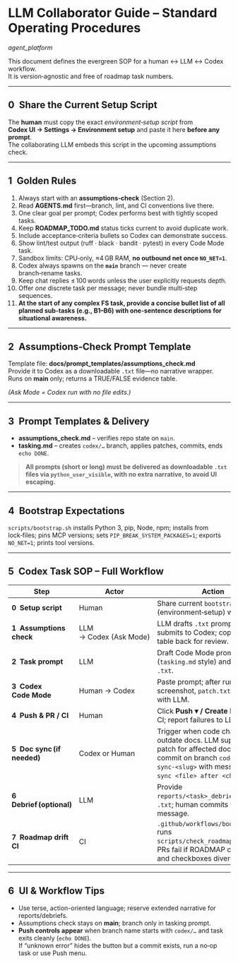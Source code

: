 # LLM Collaborator Guide – Standard Operating Procedures  
*agent_platform*

This document defines the evergreen SOP for a human ↔ LLM ↔ Codex workflow.  
It is version‑agnostic and free of roadmap task numbers.

---

## 0 Share the Current Setup Script

The **human** must copy the exact *environment‑setup script* from  
**Codex UI → Settings → Environment setup** and paste it here **before any prompt**.  
The collaborating LLM embeds this script in the upcoming assumptions check.

---

## 1 Golden Rules

1. Always start with an **assumptions‑check** (Section 2).  
2. Read **AGENTS.md** first—branch, lint, and CI conventions live there.  
3. One clear goal per prompt; Codex performs best with tightly scoped tasks.  
4. Keep **ROADMAP_TODO.md** status ticks current to avoid duplicate work.  
5. Include acceptance‑criteria bullets so Codex can demonstrate success.  
6. Show lint/test output (ruff · black · bandit · pytest) in every Code Mode task.  
7. Sandbox limits: CPU‑only, ≈4 GB RAM, **no outbound net once `NO_NET=1`**.
8. Codex always spawns on the **`main`** branch — never create branch‑rename tasks.  
9. Keep chat replies ≤ 100 words unless the user explicitly requests depth.  
10. Offer *one* discrete task per message; never bundle multi‑step sequences.  
11. **At the start of any complex FS task, provide a concise bullet list of all planned sub‑tasks (e.g., B1–B6) with one‑sentence descriptions for situational awareness.**

---

## 2 Assumptions‑Check Prompt Template

Template file: **docs/prompt_templates/assumptions_check.md**  
Provide it to Codex as a downloadable `.txt` file—no narrative wrapper.  
Runs on **main** only; returns a TRUE/FALSE evidence table.

*(Ask Mode = Codex run with no file edits.)*

---

## 3 Prompt Templates & Delivery

* **assumptions_check.md** – verifies repo state on `main`.  
* **tasking.md** – creates `codex/…` branch, applies patches, commits, ends `echo DONE`.

> **All prompts (short or long) must be delivered as downloadable `.txt`
> files via `python_user_visible`, with no extra narrative, to avoid UI escaping.**

---

## 4 Bootstrap Expectations

`scripts/bootstrap.sh` installs Python 3, pip, Node, npm; installs from lock‑files; pins MCP versions; sets `PIP_BREAK_SYSTEM_PACKAGES=1`; exports `NO_NET=1`; prints tool versions.

---

## 5 Codex Task SOP – Full Workflow

| Step | Actor | Action |
|------|-------|--------|
| **0 Setup script** | Human | Share current `bootstrap.sh` (environment‑setup) with LLM. |
| **1 Assumptions check** | LLM → Codex (Ask Mode) | LLM drafts `.txt` prompt → human submits to Codex; copy result table back for review. |
| **2 Task prompt** | LLM | Draft Code Mode prompt (`tasking.md` style) and save as `.txt`. |
| **3 Codex Code Mode** | Human → Codex | Paste prompt; after run, share screenshot, `patch.txt`, `logs.txt` with LLM. |
| **4 Push & PR / CI** | Human | Click **Push ▾ / Create PR**; monitor CI; report failures to LLM. |
| **5 Doc sync (if needed)** | Codex or Human | Trigger when code changes outdate docs. LLM supplies `.txt` patch for affected docs only → commit on branch `codex/doc-sync-<slug>` with message `docs: sync <file> after <change>`. |
| **6 Debrief (optional)** | LLM | Provide `reports/<task>_debrief.md` as `.txt`; human commits with given message. |
| **7 Roadmap drift CI** | CI | `.github/workflows/bootstrap.yml` runs `scripts/check_roadmap_sync.py`; PRs fail if ROADMAP comments and checkboxes diverge. |

---

## 6 UI & Workflow Tips

* Use terse, action-oriented language; reserve extended narrative for reports/debriefs.
* Assumptions check stays on **main**; branch only in tasking prompt.  
* **Push controls appear** when branch name starts with `codex/…` and task exits cleanly (`echo DONE`).  
  If “unknown error” hides the button but a commit exists, run a no‑op task or use Push menu.

